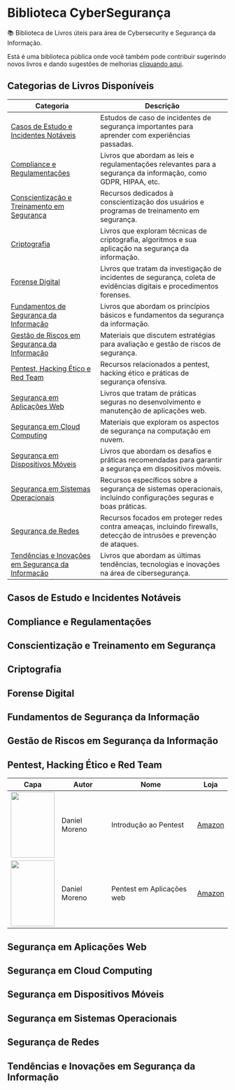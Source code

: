 # Biblioteca CyberSegurança
📚 Biblioteca de Livros úteis para área de Cybersecurity e Segurança da Informação.

Está é uma biblioteca pública onde você também pode contribuir sugerindo novos livros e dando 
sugestões de melhorias [cliquando aqui](https://github.com/luisfelipe146/Biblioteca-CyberSecurity/issues).

## Categorias de Livros Disponíveis

| Categoria                                     | Descrição                                                                                                      |
|-----------------------------------------------|----------------------------------------------------------------------------------------------------------------|
| [Casos de Estudo e Incidentes Notáveis](#Casos-de-Estudo-e-Incidentes-Notáveis)         | Estudos de caso de incidentes de segurança importantes para aprender com experiências passadas.                 |
| [Compliance e Regulamentações](#Compliance-e-Regulamentações)                  | Livros que abordam as leis e regulamentações relevantes para a segurança da informação, como GDPR, HIPAA, etc.   |
| [Conscientização e Treinamento em Segurança](#Conscientização-e-Treinamento-em-Segurança)    | Recursos dedicados à conscientização dos usuários e programas de treinamento em segurança.                      |
| [Criptografia](#Criptografia)                                  | Livros que exploram técnicas de criptografia, algoritmos e sua aplicação na segurança da informação.           |
| [Forense Digital](#Forense-Digital)                               | Livros que tratam da investigação de incidentes de segurança, coleta de evidências digitais e procedimentos forenses. |
| [Fundamentos de Segurança da Informação](#Fundamentos-de-Segurança-da-Informação)        | Livros que abordam os princípios básicos e fundamentos da segurança da informação.                               |
| [Gestão de Riscos em Segurança da Informação](#Gestão-de-Riscos-em-Segurança-da-Informação)   | Materiais que discutem estratégias para avaliação e gestão de riscos de segurança.                               |
| [Pentest, Hacking Ético e Red Team](#Pentest-Hacking-Ético-e-Red-Team)             | Recursos relacionados a pentest, hacking ético e práticas de segurança ofensiva.                   |
| [Segurança em Aplicações Web](#Segurança-em-Aplicações-Web)                   | Livros que tratam de práticas seguras no desenvolvimento e manutenção de aplicações web.                         |
| [Segurança em Cloud Computing](#Segurança-em-Cloud-Computing)                  | Materiais que exploram os aspectos de segurança na computação em nuvem.                                          |
| [Segurança em Dispositivos Móveis](#Segurança-em-Dispositivos-Móveis)              | Livros que abordam os desafios e práticas recomendadas para garantir a segurança em dispositivos móveis.         |
| [Segurança em Sistemas Operacionais](#Segurança-em-Sistemas-Operacionais)            | Recursos específicos sobre a segurança de sistemas operacionais, incluindo configurações seguras e boas práticas. |
| [Segurança de Redes](#Segurança-de-Redes)                            | Recursos focados em proteger redes contra ameaças, incluindo firewalls, detecção de intrusões e prevenção de ataques. |
| [Tendências e Inovações em Segurança da Informação](#Tendências-e-Inovações-em-Segurança-da-Informação) | Livros que abordam as últimas tendências, tecnologias e inovações na área de cibersegurança.                    |

## Casos de Estudo e Incidentes Notáveis
## Compliance e Regulamentações
## Conscientização e Treinamento em Segurança
## Criptografia
## Forense Digital
## Fundamentos de Segurança da Informação
## Gestão de Riscos em Segurança da Informação
## Pentest, Hacking Ético e Red Team
| Capa | Autor | Nome | Loja |
|------|-------|------|-------|
| <img src="https://m.media-amazon.com/images/I/716vjw3vL9L._SL1500_.jpg" width="100" height="150"></img> | Daniel Moreno | Introdução ao Pentest | <a href=https://amzn.to/49dDURK>Amazon</a> |
| <img src="https://m.media-amazon.com/images/I/71ZXj8Rs3YL._SL1297_.jpg" width="100" height="150"></img> | Daniel Moreno | Pentest em Aplicações web | <a href=https://amzn.to/3Om83q6>Amazon</a> |
## Segurança em Aplicações Web
## Segurança em Cloud Computing
## Segurança em Dispositivos Móveis
## Segurança em Sistemas Operacionais
## Segurança de Redes
## Tendências e Inovações em Segurança da Informação




